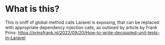 # What is this?

This is sniff of global method calls Laravel is exposing, that can be replaced with appropriate dependency injection calls, as outlined by article by Frank Prins: https://prinsfrank.nl/2022/09/20/How-to-write-decoupled-unit-tests-in-Laravel

